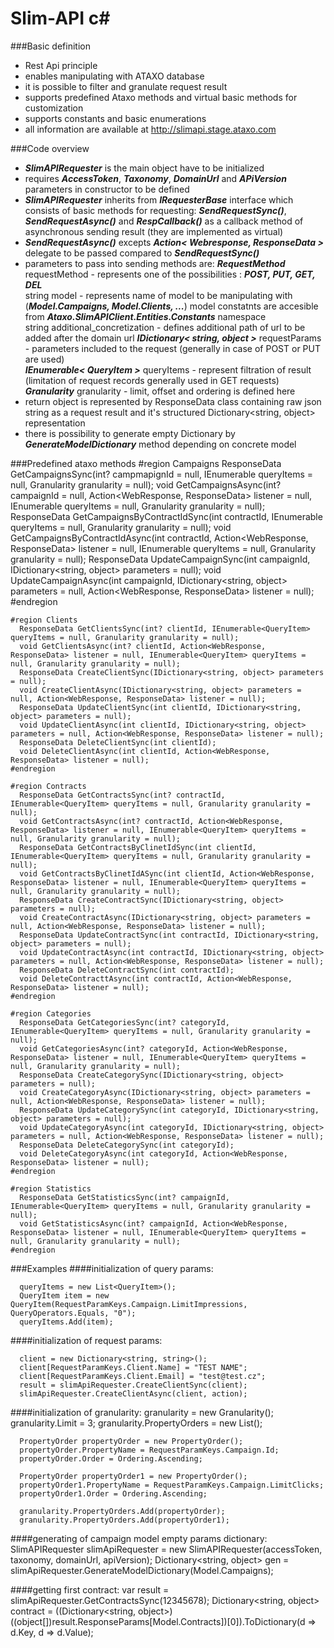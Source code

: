 # Slim-API c# #

###Basic definition

- Rest Api principle
- enables manipulating with ATAXO database
- it is possible to filter and granulate request result
- supports predefined Ataxo methods and virtual basic methods for customization
- supports constants and basic enumerations
- all information are available at http://slimapi.stage.ataxo.com

###Code overview
- ***SlimAPIRequester*** is the main object have to be initialized
- requires ***AccessToken***, ***Taxonomy***, ***DomainUrl*** and ***APiVersion*** parameters in constructor to be defined
- ***SlimAPIRequester*** inherits from ***IRequesterBase*** interface which consists of basic methods for requesting:
  ***SendRequestSync()***, ***SendRequestAsync()*** and ***RespCallback()*** as a callback method of asynchronous sending result (they are implemented as virtual)
- ***SendRequestAsync()*** excepts ***Action< Webresponse, ResponseData >*** delegate to be passed compared to ***SendRequestSync()***
- parameters to pass into sending methods are:
  ***RequestMethod*** requestMethod - represents one of the possibilities : ***POST, PUT, GET, DEL***  
  string model - represents name of model to be manipulating with (***Model.Campaigns, Model.Clients, ...***) model constatnts are accesible from ***Ataxo.SlimAPIClient.Entities.Constants*** namespace   
 string additional_concretization - defines additional path of url to be added after the domain url 
  ***IDictionary< string, object >*** requestParams - parameters included to the request (generally in case of POST or PUT are used)  
  ***IEnumerable< QueryItem >*** queryItems - represent filtration of result (limitation of request records generally used in GET requests)   
  ***Granularity*** granularity - limit, offset and ordering is defined here
- return object is represented by ResponseData class containing raw json string as a request result and it's structured Dictionary<string, object> representation
- there is possibility to generate empty Dictionary by ***GenerateModelDictionary*** method depending on concrete model


###Predefined ataxo methods
    #region Campaigns
      ResponseData GetCampaignsSync(int? campmapignId = null, IEnumerable<QueryItem> queryItems = null, Granularity granularity = null);
      void GetCampaignsAsync(int? campaignId = null, Action<WebResponse, ResponseData> listener = null, IEnumerable<QueryItem> queryItems = null, Granularity granularity = null);
      ResponseData GetCampaignsByContractIdSync(int contractId, IEnumerable<QueryItem> queryItems = null, Granularity granularity = null);
      void GetCampaignsByContractIdAsync(int contractId, Action<WebResponse, ResponseData> listener = null, IEnumerable<QueryItem> queryItems = null, Granularity granularity = null);
      ResponseData UpdateCampaignSync(int campaignId, IDictionary<string, object> parameters = null);
      void UpdateCampaignAsync(int campaignId, IDictionary<string, object> parameters = null, Action<WebResponse, ResponseData> listener = null);
    #endregion

    #region Clients
      ResponseData GetClientsSync(int? clientId, IEnumerable<QueryItem> queryItems = null, Granularity granularity = null);
      void GetClientsAsync(int? clientId, Action<WebResponse, ResponseData> listener = null, IEnumerable<QueryItem> queryItems = null, Granularity granularity = null);
      ResponseData CreateClientSync(IDictionary<string, object> parameters = null);
      void CreateClientAsync(IDictionary<string, object> parameters = null, Action<WebResponse, ResponseData> listener = null);
      ResponseData UpdateClientSync(int clientId, IDictionary<string, object> parameters = null);
      void UpdateClientAsync(int clientId, IDictionary<string, object> parameters = null, Action<WebResponse, ResponseData> listener = null);
      ResponseData DeleteClientSync(int clientId);
      void DeleteClientAsync(int clientId, Action<WebResponse, ResponseData> listener = null);
    #endregion

    #region Contracts
      ResponseData GetContractsSync(int? contractId, IEnumerable<QueryItem> queryItems = null, Granularity granularity = null);
      void GetContractsAsync(int? contractId, Action<WebResponse, ResponseData> listener = null, IEnumerable<QueryItem> queryItems = null, Granularity granularity = null);
      ResponseData GetContractsByClinetIdSync(int clientId, IEnumerable<QueryItem> queryItems = null, Granularity granularity = null);
      void GetContractsByClinetIdASync(int clientId, Action<WebResponse, ResponseData> listener = null, IEnumerable<QueryItem> queryItems = null, Granularity granularity = null);
      ResponseData CreateContractSync(IDictionary<string, object> parameters = null);
      void CreateContractAsync(IDictionary<string, object> parameters = null, Action<WebResponse, ResponseData> listener = null);
      ResponseData UpdateContractSync(int contractId, IDictionary<string, object> parameters = null);
      void UpdateContractAsync(int contractId, IDictionary<string, object> parameters = null, Action<WebResponse, ResponseData> listener = null);
      ResponseData DeleteContractSync(int contractId);
      void DeleteContracttAsync(int contractId, Action<WebResponse, ResponseData> listener = null);
    #endregion

    #region Categories
      ResponseData GetCategoriesSync(int? categoryId, IEnumerable<QueryItem> queryItems = null, Granularity granularity = null);
      void GetCategoriesAsync(int? categoryId, Action<WebResponse, ResponseData> listener = null, IEnumerable<QueryItem> queryItems = null, Granularity granularity = null);
      ResponseData CreateCategorySync(IDictionary<string, object> parameters = null);
      void CreateCategoryAsync(IDictionary<string, object> parameters = null, Action<WebResponse, ResponseData> listener = null);
      ResponseData UpdateCategorySync(int categoryId, IDictionary<string, object> parameters = null);
      void UpdateCategoryAsync(int categoryId, IDictionary<string, object> parameters = null, Action<WebResponse, ResponseData> listener = null);
      ResponseData DeleteCategorySync(int categoryId);
      void DeleteCategoryAsync(int categoryId, Action<WebResponse, ResponseData> listener = null);
    #endregion

    #region Statistics
      ResponseData GetStatisticsSync(int? campaignId, IEnumerable<QueryItem> queryItems = null, Granularity granularity = null);
      void GetStatisticsAsync(int? campaignId, Action<WebResponse, ResponseData> listener = null, IEnumerable<QueryItem> queryItems = null, Granularity granularity = null);
    #endregion

###Examples
####initialization of query params:

      queryItems = new List<QueryItem>();
      QueryItem item = new QueryItem(RequestParamKeys.Campaign.LimitImpressions, QueryOperators.Equals, "0");
      queryItems.Add(item);

####initialization of request params:

      client = new Dictionary<string, string>();	
      client[RequestParamKeys.Client.Name] = "TEST NAME";
      client[RequestParamKeys.Client.Email] = "test@test.cz";
      result = slimApiRequester.CreateClientSync(client);
      slimApiRequester.CreateClientAsync(client, action);
 
####initialization of granularity:
      granularity = new Granularity();
      granularity.Limit = 3;
      granularity.PropertyOrders = new List<PropertyOrder>();

      PropertyOrder propertyOrder = new PropertyOrder();
      propertyOrder.PropertyName = RequestParamKeys.Campaign.Id;
      propertyOrder.Order = Ordering.Ascending;

      PropertyOrder propertyOrder1 = new PropertyOrder();
      propertyOrder1.PropertyName = RequestParamKeys.Campaign.LimitClicks;
      propertyOrder1.Order = Ordering.Ascending;

      granularity.PropertyOrders.Add(propertyOrder);
      granularity.PropertyOrders.Add(propertyOrder1);

####generating of campaign model empty params dictionary:
      SlimAPIRequester slimApiRequester = new SlimAPIRequester(accessToken, taxonomy, domainUrl, apiVersion);
      Dictionary<string, object> gen = slimApiRequester.GenerateModelDictionary(Model.Campaigns);

####getting first contract:
      var result = slimApiRequester.GetContractsSync(12345678);
      Dictionary<string, object> contract = ((Dictionary<string, object>)((object[])result.ResponseParams[Model.Contracts])[0]).ToDictionary(d => d.Key, d => d.Value);